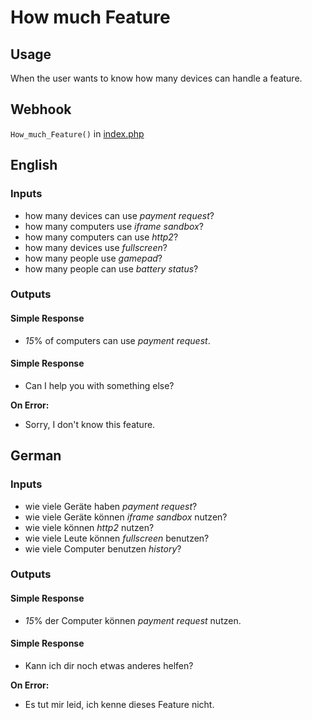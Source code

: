 # How much Feature
## Usage
When the user wants to know how many devices can handle a feature.
## Webhook
`How_much_Feature()` in [index.php](../index.php)
## English
### Inputs
* how many devices can use _payment request_?
* how many computers use _iframe sandbox_?
* how many computers can use _http2_?
* how many devices use _fullscreen_?
* how many people use _gamepad_?
* how many people can use _battery status_?
### Outputs
#### Simple Response
* _15_% of computers can use _payment request_.
#### Simple Response
* Can I help you with something else?

**On Error:**

* Sorry, I don't know this feature.
## German
### Inputs
* wie viele Geräte haben _payment request_?
* wie viele Geräte können _iframe sandbox_ nutzen?
* wie viele können _http2_ nutzen?
* wie viele Leute können _fullscreen_ benutzen?
* wie viele Computer benutzen _history_?
### Outputs
#### Simple Response
* _15_% der Computer können _payment request_ nutzen.
#### Simple Response
* Kann ich dir noch etwas anderes helfen?

**On Error:**

* Es tut mir leid, ich kenne dieses Feature nicht.